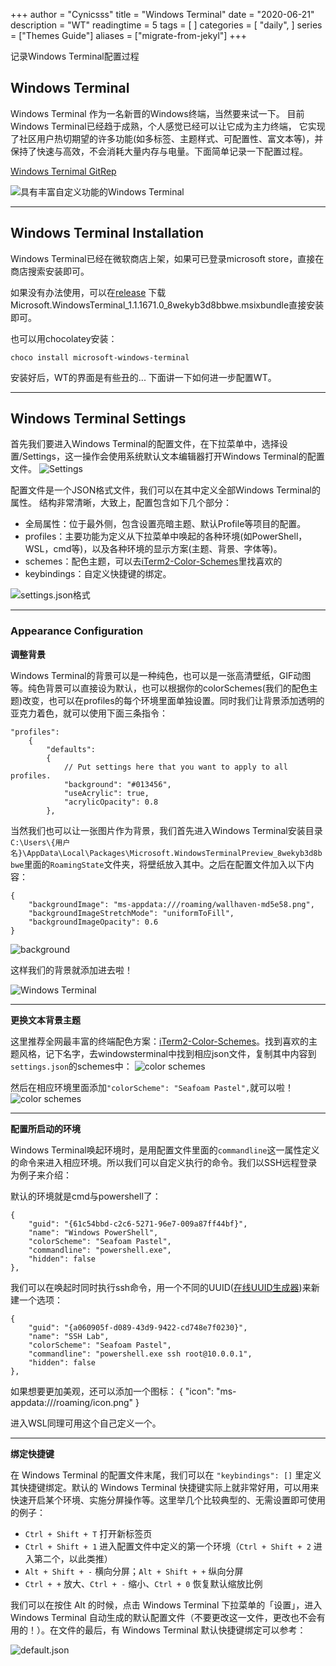 +++
author = "Cynicsss"
title = "Windows Terminal"
date = "2020-06-21"
description = "WT"
readingtime = 5
tags = [
]
categories = [
    "daily",
]
series = ["Themes Guide"]
aliases = ["migrate-from-jekyl"]
+++

记录Windows Terminal配置过程

## Windows Terminal
Windows Terminal 作为一名新晋的Windows终端，当然要来试一下。 目前Windows Terminal已经趋于成熟，个人感觉已经可以让它成为主力终端， 它实现了社区用户热切期望的许多功能(如多标签、主题样式、可配置性、富文本等)，并保持了快速与高效，不会消耗大量内存与电量。下面简单记录一下配置过程。

[Windows Ternimal GitRep](https://github.com/microsoft/terminal)

![具有丰富自定义功能的Windows Terminal](/images/wt01.png)

---

## Windows Terminal Installation

Windows Terminal已经在微软商店上架，如果可已登录microsoft store，直接在商店搜索安装即可。

如果没有办法使用，可以在[release](https://github.com/microsoft/terminal/tags) 下载Microsoft.WindowsTerminal_1.1.1671.0_8wekyb3d8bbwe.msixbundle直接安装即可。

也可以用chocolatey安装：
```
choco install microsoft-windows-terminal
```

安装好后，WT的界面是有些丑的... 下面讲一下如何进一步配置WT。

---

## Windows Terminal Settings
首先我们要进入Windows Terminal的配置文件，在下拉菜单中，选择设置/Settings，这一操作会使用系统默认文本编辑器打开Windows Terminal的配置文件。
![Settings](/images/wt02.png)

配置文件是一个JSON格式文件，我们可以在其中定义全部Windows Terminal的属性。 结构非常清晰，大致上，配置包含如下几个部分：

- 全局属性：位于最外侧，包含设置亮暗主题、默认Profile等项目的配置。
- profiles：主要功能为定义从下拉菜单中唤起的各种环境(如PowerShell，WSL，cmd等)，以及各种环境的显示方案(主题、背景、字体等)。
- schemes：配色主题，可以去[iTerm2-Color-Schemes](https://github.com/mbadolato/iTerm2-Color-Schemes)里找喜欢的
- keybindings：自定义快捷键的绑定。

![settings.json格式](/images/wt03.png)

---

### Appearance Configuration

**调整背景**

Windows Terminal的背景可以是一种纯色，也可以是一张高清壁纸，GIF动图等。纯色背景可以直接设为默认，也可以根据你的colorSchemes(我们的配色主题)改变，也可以在profiles的每个环境里面单独设置。同时我们让背景添加透明的亚克力着色，就可以使用下面三条指令：

```
"profiles":
    {
        "defaults":
        {
            // Put settings here that you want to apply to all profiles.
            "background": "#013456",
            "useAcrylic": true,
            "acrylicOpacity": 0.8
        },
```

当然我们也可以让一张图片作为背景，我们首先进入Windows Terminal安装目录`C:\Users\{用户名}\AppData\Local\Packages\Microsoft.WindowsTerminalPreview_8wekyb3d8bbwe`里面的`RoamingState`文件夹，将壁纸放入其中。之后在配置文件加入以下内容：

```
{
    "backgroundImage": "ms-appdata:///roaming/wallhaven-md5e58.png",
    "backgroundImageStretchMode": "uniformToFill",
    "backgroundImageOpacity": 0.6
}
```
![background](/images/wt04.png)

这样我们的背景就添加进去啦！

![Windows Terminal](/images/wt05.png)

---

**更换文本背景主题**

这里推荐全网最丰富的终端配色方案：[iTerm2-Color-Schemes](https://github.com/mbadolato/iTerm2-Color-Schemes)。找到喜欢的主题风格，记下名字，去windowsterminal中找到相应json文件，复制其中内容到`settings.json`的schemes中：
![color schemes](/images/wt06.png)

然后在相应环境里面添加`"colorScheme": "Seafoam Pastel",`就可以啦！
![color schemes](/images/wt07.png)

---

**配置所启动的环境**

Windows Terminal唤起环境时，是用配置文件里面的`commandline`这一属性定义的命令来进入相应环境。所以我们可以自定义执行的命令。我们以SSH远程登录为例子来介绍：

默认的环境就是cmd与powershell了：
```
{
    "guid": "{61c54bbd-c2c6-5271-96e7-009a87ff44bf}",
    "name": "Windows PowerShell",
    "colorScheme": "Seafoam Pastel",
    "commandline": "powershell.exe",
    "hidden": false
},
```

我们可以在唤起时同时执行ssh命令，用一个不同的UUID([在线UUID生成器](https://www.uuidgenerator.net/))来新建一个选项：
```
{
    "guid": "{a060905f-d089-43d9-9422-cd748e7f0230}",
    "name": "SSH Lab",
    "colorScheme": "Seafoam Pastel",
    "commandline": "powershell.exe ssh root@10.0.0.1",
    "hidden": false
},
```
如果想要更加美观，还可以添加一个图标：
{
  "icon": "ms-appdata:///roaming/icon.png"
}

进入WSL同理可用这个自己定义一个。

---

**绑定快捷键**

在 Windows Terminal 的配置文件末尾，我们可以在 `"keybindings": []` 里定义其快捷键绑定。默认的 Windows Terminal 快捷键实际上就非常好用，可以用来快速开启某个环境、实施分屏操作等。这里举几个比较典型的、无需设置即可使用的例子：

- `Ctrl + Shift + T` 打开新标签页
- `Ctrl + Shift + 1` 进入配置文件中定义的第一个环境（`Ctrl + Shift + 2` 进入第二个，以此类推）
- `Alt + Shift + -` 横向分屏；`Alt + Shift + +` 纵向分屏
- `Ctrl + +` 放大、`Ctrl + -` 缩小、`Ctrl + 0` 恢复默认缩放比例

我们可以在按住 Alt 的时候，点击 Windows Terminal 下拉菜单的「设置」，进入 Windows Terminal 自动生成的默认配置文件（不要更改这一文件，更改也不会有用的！）。在文件的最后，有 Windows Terminal 默认快捷键绑定可以参考：

![default.json](/images/wt08.png)

